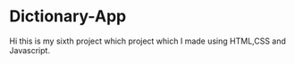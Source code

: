 # Dictionary-App
Hi this is my sixth project which project which I made using HTML,CSS and Javascript.
